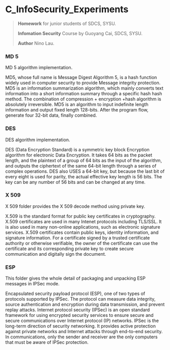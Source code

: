 # C_InfoSecurity_Experiments

> **Homework** for junior students of SDCS, SYSU. 
>
> **Infomation Security** Course by Guoyang Cai, SDCS, SYSU. 
>
> **Author** Nino Lau.



### MD 5

MD 5 algorithm implementation.

MD5, whose full name is Message Digest Algorithm 5, is a hash function widely used in computer security to provide Message integrity protection. MD5 is an information summarization algorithm, which mainly converts text information into a short information summary through a specific hash hash method. The combination of compression + encryption +hash algorithm is absolutely irreversible. MD5 is an algorithm to input indefinite length information and output fixed length 128-bits. After the program flow, generate four 32-bit data, finally combined.



### DES

DES algorithm implementation. 

DES (Data Encryption Standard) is a symmetric key block Encryption algorithm for electronic Data Encryption. It takes 64 bits as the packet length, and the plaintext of a group of 64 bits as the input of the algorithm, and outputs the ciphertext of the same 64-bit length through a series of complex operations. DES also USES a 64-bit key, but because the last bit of every eight is used for parity, the actual effective key length is 56 bits. The key can be any number of 56 bits and can be changed at any time.



### X 509

X 509 folder provides the X 509 decode method using private key.

X.509 is the standard format for public key certificates in cryptography. X.509 certificates are used in many Intenet protocols including TLS/SSL. It is also used in many non-online applications, such as electronic signature services. X.509 certificates contain public keys, identity information, and signature information. For a certificate signed by a trusted certificate authority or otherwise verifiable, the owner of the certificate can use the certificate and its corresponding private key to create secure communication and digitally sign the document. 



### ESP

This folder gives the whole detail of packaging and unpacking ESP messages in IPSec mode.

Encapsulated security payload protocol (ESP), one of two types of protocols supported by IPSec. The protocol can measure data integrity, source authentication and encryption during data transmission, and prevent replay attacks. Internet protocol security (IPSec) is an open standard framework for using encrypted security services to ensure secure and secure communications over Internet protocol (IP) networks. IPSec is the long-term direction of security networking. It provides active protection against private networks and Internet attacks through end-to-end security. In communications, only the sender and receiver are the only computers that must be aware of IPSec protection.